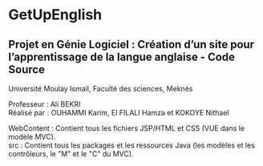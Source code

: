 # GetUpEnglish
Projet en Génie Logiciel : Création d’un site pour l’apprentissage de la langue anglaise - Code Source
---------------
Université Moulay Ismail, Faculté des sciences, Meknès

Professeur : Ali BEKRI  
Réalisé par : OUHAMMI Karim, El FILALI Hamza et KOKOYE Nithael

WebContent : Contient tous les fichiers JSP/HTML et CSS (VUE dans le modèle MVC).  
src : Contient tous les packages et  les ressources Java (les modèles et les contrôleurs, le "M" et le "C" du MVC).
